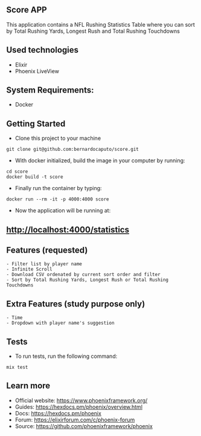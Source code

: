 ## Score APP

This application contains a NFL Rushing Statistics Table where you can sort by Total Rushing Yards, Longest Rush and Total Rushing Touchdowns

## Used technologies
  - Elixir
  - Phoenix LiveView

## System Requirements:
  - Docker

## Getting Started
  - Clone this project to your machine

```
git clone git@github.com:bernardocaputo/score.git
```

  - With docker initialized, build the image in your computer by running: 
```
cd score
docker build -t score 
```

  - Finally run the container by typing:
```
docker run --rm -it -p 4000:4000 score
```

  - Now the application will be running at:
## [http://localhost:4000/statistics](http://localhost:4000/statistics)

## Features (requested)
    - Filter list by player name
    - Infinite Scroll
    - Download CSV ordenated by current sort order and filter
    - Sort by Total Rushing Yards, Longest Rush or Total Rushing Touchdowns
    
## Extra Features (study purpose only)
    - Time
    - Dropdown with player name's suggestion

## Tests
  - To run tests, run the following command:

```
mix test
```

## Learn more
  * Official website: https://www.phoenixframework.org/
  * Guides: https://hexdocs.pm/phoenix/overview.html
  * Docs: https://hexdocs.pm/phoenix
  * Forum: https://elixirforum.com/c/phoenix-forum
  * Source: https://github.com/phoenixframework/phoenix
